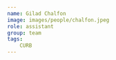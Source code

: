 ```yaml
---
name: Gilad Chalfon
image: images/people/chalfon.jpeg
role: assistant
group: team
tags:
    CURB
---
```


